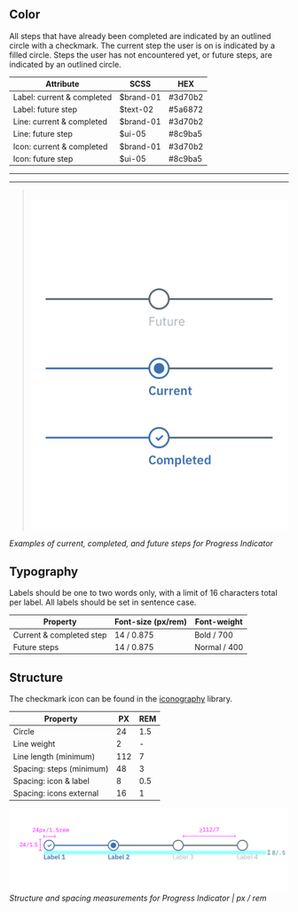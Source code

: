 ## Color

All steps that have already been completed are indicated by an outlined circle with a checkmark. The current step the user is on is indicated by a filled circle. Steps the user has not encountered yet, or future steps, are indicated by an outlined circle.

| Attribute                       | SCSS      | HEX     |
|---------------------------------|---------  |---------|
| Label: current & completed      | $brand-01 | #3d70b2 |
| Label: future step              | $text-02  | #5a6872 |
| Line: current & completed       | $brand-01 | #3d70b2 |
| Line: future step               | $ui-05    | #8c9ba5 |
| Icon: current & completed       | $brand-01 | #3d70b2 |
| Icon: future step               | $ui-05    | #8c9ba5 |

---
***
> 
![Examples of current, completed, and future steps for Progress Indicator](images/progress-indicator-style-1.png)

_Examples of current, completed, and future steps for Progress Indicator_

## Typography

Labels should be one to two words only, with a limit of 16 characters total per label. All labels should be set in sentence case.

| Property                 | Font-size (px/rem)    | Font-weight  |
|--------------------------|-----------------|--------------|
| Current & completed step| 14 / 0.875 | Bold / 700   |
| Future steps | 14 / 0.875 | Normal / 400 |

## Structure

The checkmark icon can be found in the [iconography](/style/iconography/library) library.

| Property                 | PX  | REM   |
|--------------------------|-----|-------|
| Circle                   | 24  | 1.5   |
| Line weight              | 2   | -     |
| Line length (minimum)    | 112 | 7     |
| Spacing: steps (minimum) | 48  | 3     |
| Spacing: icon & label    | 8   | 0.5   |
| Spacing: icons external  | 16  | 1     |


![Structure and spacing for Progress Indicator](images/progress-indicator-style-2.png)
_Structure and spacing measurements for Progress Indicator | px / rem_
